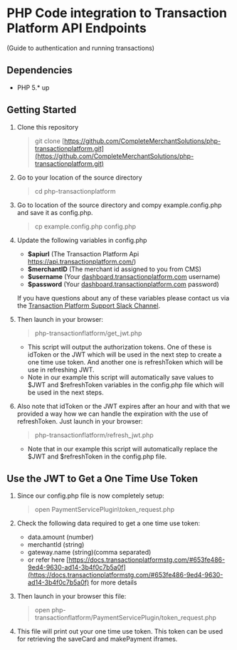 # PHP Code integration to Transaction Platform API Endpoints
(Guide to authentication and running transactions)

## Dependencies
* PHP 5.* up

## Getting Started
1. Clone this repository
	> git clone [https://github.com/CompleteMerchantSolutions/php-transactionplatform.git](https://github.com/CompleteMerchantSolutions/php-transactionplatform.git)

2. Go to your location of the source directory
	> cd php-transactionplatform

3. Go to location of the source directory and compy example.config.php and save it as config.php.
	> cp example.config.php config.php

4. Update the following variables in config.php
	* **$apiurl** (The Transaction Platform Api https://api.transactionplatform.com/)
	* **$merchantID** (The merchant id assigned to you from CMS)
	* **$username** (Your [dashboard.transactionplatform.com](https://dashboard.transactionplatform.com/) username)
	* **$password** (Your [dashboard.transactionplatform.com](https://dashboard.transactionplatform.com/) password)

	If you have questions about any of these variables please contact us via the [Transaction Platform Support Slack Channel](https://transactionplatform.slack.com).

5. Then launch in your browser:
	> php-transactionflatform/get_jwt.php

	* This script will output the authorization tokens. One of these is idToken or the JWT which will be used in the next step to create a one time use token. And another one is refreshToken which will be use in refreshing JWT.
	* Note in our example this script will automatically save values to $JWT and $refreshToken variables in the config.php file which will be used in the next steps.

6. Also note that idToken or the JWT expires after an hour and with that we provided a way how we can handle the expiration with the use of refreshToken. Just launch in your browser:
	> php-transactionflatform/refresh_jwt.php

	* Note that in our example this script will automatically replace the $JWT and $refreshToken in the config.php file.

## Use the JWT to Get a One Time Use Token
1. Since our config.php file is now completely setup:
	> open PaymentServicePlugin\token_request.php

2. Check the following data required to get a one time use token: 
	* data.amount (number)
	* merchantId (string)
	* gateway.name (string)(comma separated)
	* or refer here [https://docs.transactionplatformstg.com/#653fe486-9ed4-9630-ad14-3b4f0c7b5a0f](https://docs.transactionplatformstg.com/#653fe486-9ed4-9630-ad14-3b4f0c7b5a0f) for more details

3. Then launch in your browser this file:
	> open php-transactionflatform/PaymentServicePlugin/token_request.php

4. This file will print out your one time use token. This token can be used for retrieving the saveCard and makePayment iframes.
